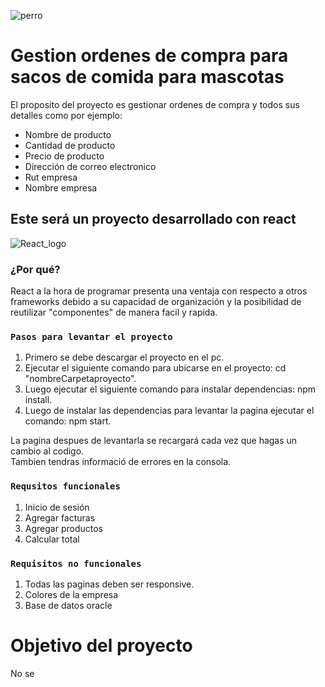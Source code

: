 ![perro](https://github.com/Jaco1416/Whathedogduin/assets/129196766/b8e8a1bd-8ddb-465f-8e02-5066eb56db65)
# Gestion ordenes de compra para sacos de comida para mascotas

El proposito del proyecto es gestionar ordenes de compra y todos sus detalles como por ejemplo:
- Nombre de producto
- Cantidad de producto
- Precio de producto
- Dirección de correo electronico
- Rut empresa
- Nombre empresa
## Este será un proyecto desarrollado con react
![React_logo](https://github.com/Jaco1416/Optativo/assets/129196766/3b297caa-3108-4c8e-b409-1d2230fbdfd3)
### ¿Por qué?
React a la hora de programar presenta una ventaja con respecto a otros frameworks debido a su capacidad de organización y la posibilidad de reutilizar "componentes" de manera facil y rapida.

### `Pasos para levantar el proyecto`
1. Primero se debe descargar el proyecto en el pc.
2. Ejecutar el siguiente comando para ubicarse en el proyecto: cd "nombreCarpetaproyecto".
3. Luego ejecutar el siguiente comando para instalar dependencias: npm install.
4. Luego de instalar las dependencias para levantar la pagina ejecutar el comando: npm start.

La pagina despues de levantarla se recargará cada vez que hagas un cambio al codigo.\
Tambien tendras informació de errores en la consola.

### `Requsitos funcionales`
1. Inicio de sesión
2. Agregar facturas
3. Agregar productos
4. Calcular total

### `Requisitos no funcionales`

1. Todas las paginas deben ser responsive.
2. Colores de la empresa
3. Base de datos oracle

# Objetivo del proyecto
No se
